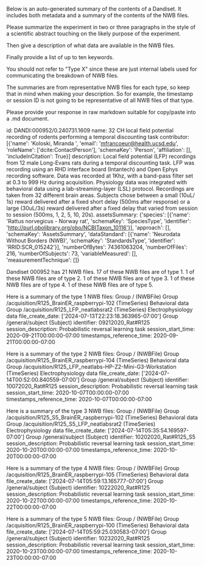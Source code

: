 
Below is an auto-generated summary of the contents of a Dandiset. It includes both metadata and a summary of the contents of the NWB files.

Please summarize the experiment in two or three paragraphs in the style of a scientific abstract touching on the likely purpose of the experiment.

Then give a description of what data are available in the NWB files.

Finally provide a list of up to ten keywords.

You should not refer to "Type X" since these are just internal labels used for communicating the breakdown of NWB files.

The summaries are from representative NWB files for each type, so keep that in mind when making your description. So for example, the timestamp or session ID is not going to be representative of all NWB files of that type.

Please provide your response in raw markdown suitable for copy/paste into a .md document.


id: DANDI:000952/0.240731.1609
name: 32 CH local field potential recording of rodents performing a temporal discounting task
contributor: [{'name': 'Koloski, Miranda ', 'email': 'mfrancoeur@health.ucsd.edu', 'roleName': ['dcite:ContactPerson'], 'schemaKey': 'Person', 'affiliation': [], 'includeInCitation': True}]
description: Local field potential (LFP) recordings from 12 male Long-Evans rats during a temporal discounting task. LFP was recording using an RHD interface board (Intantech) and Open Ephys recording software. Data was recorded at 1Khz, with a band-pass filter set at 0.3 to 999 Hz during acquisition. Physiology data was integrated with behavioral data using a lab-streaming-layer (LSL) protocol. Recordings are taken from 32 different brain areas. Subjects chose between a small (10uL/ 1s) reward delivered after a fixed short delay (500ms after response) or a large (30uL/3s) reward delivered after a fixed delay that varied from session to session (500ms, 1, 2, 5, 10, 20s). 
assetsSummary: {'species': [{'name': 'Rattus norvegicus - Norway rat', 'schemaKey': 'SpeciesType', 'identifier': 'http://purl.obolibrary.org/obo/NCBITaxon_10116'}], 'approach': [], 'schemaKey': 'AssetsSummary', 'dataStandard': [{'name': 'Neurodata Without Borders (NWB)', 'schemaKey': 'StandardsType', 'identifier': 'RRID:SCR_015242'}], 'numberOfBytes': 74361063204, 'numberOfFiles': 216, 'numberOfSubjects': 73, 'variableMeasured': [], 'measurementTechnique': []}

Dandiset 000952 has 21 NWB files.
17 of these NWB files are of type 1.
1 of these NWB files are of type 2.
1 of these NWB files are of type 3.
1 of these NWB files are of type 4.
1 of these NWB files are of type 5.


Here is a summary of the type 1 NWB files:
  Group / (NWBFile) 
  Group /acquisition/R125_BrainER_raspberrypi-102 (TimeSeries) Behavioral data
  Group /acquisition/R125_LFP_neatlabsrat2 (TimeSeries) Electrophysiology data
  file_create_date: ['2024-07-13T22:23:18.363965-07:00']
  Group /general/subject (Subject) 
  identifier: 09212020_Rat#R125
  session_description: Probabilistic reversal learning task
  session_start_time: 2020-09-21T00:00:00-07:00
  timestamps_reference_time: 2020-09-21T00:00:00-07:00


Here is a summary of the type 2 NWB files:
  Group / (NWBFile) 
  Group /acquisition/R125_BrainER_raspberrypi-104 (TimeSeries) Behavioral data
  Group /acquisition/R125_LFP_neatlabs-HP-Z2-Mini-G3-Workstation (TimeSeries) Electrophysiology data
  file_create_date: ['2024-07-14T00:52:00.840559-07:00']
  Group /general/subject (Subject) 
  identifier: 10072020_Rat#R125
  session_description: Probabilistic reversal learning task
  session_start_time: 2020-10-07T00:00:00-07:00
  timestamps_reference_time: 2020-10-07T00:00:00-07:00


Here is a summary of the type 3 NWB files:
  Group / (NWBFile) 
  Group /acquisition/R125_S5_BrainER_raspberrypi-102 (TimeSeries) Behavioral data
  Group /acquisition/R125_S5_LFP_neatlabsrat2 (TimeSeries) Electrophysiology data
  file_create_date: ['2024-07-14T05:35:54.169597-07:00']
  Group /general/subject (Subject) 
  identifier: 10202020_Rat#R125_S5
  session_description: Probabilistic reversal learning task
  session_start_time: 2020-10-20T00:00:00-07:00
  timestamps_reference_time: 2020-10-20T00:00:00-07:00


Here is a summary of the type 4 NWB files:
  Group / (NWBFile) 
  Group /acquisition/R125_BrainER_raspberrypi-105 (TimeSeries) Behavioral data
  file_create_date: ['2024-07-14T05:59:13.165777-07:00']
  Group /general/subject (Subject) 
  identifier: 10222020_Rat#R125
  session_description: Probabilistic reversal learning task
  session_start_time: 2020-10-22T00:00:00-07:00
  timestamps_reference_time: 2020-10-22T00:00:00-07:00


Here is a summary of the type 5 NWB files:
  Group / (NWBFile) 
  Group /acquisition/R125_BrainER_raspberrypi-100 (TimeSeries) Behavioral data
  file_create_date: ['2024-07-14T05:59:25.030583-07:00']
  Group /general/subject (Subject) 
  identifier: 10232020_Rat#R125
  session_description: Probabilistic reversal learning task
  session_start_time: 2020-10-23T00:00:00-07:00
  timestamps_reference_time: 2020-10-23T00:00:00-07:00
